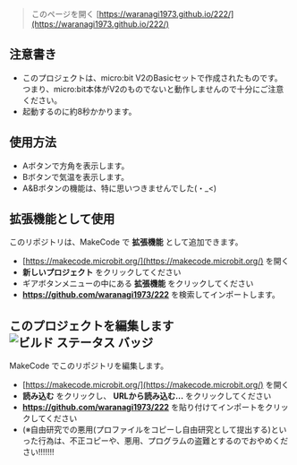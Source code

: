 
> このページを開く [https://waranagi1973.github.io/222/](https://waranagi1973.github.io/222/)

## 注意書き
* このプロジェクトは、micro:bit V2のBasicセットで作成されたものです。
  つまり、micro:bit本体がV2のものでないと動作しませんので十分にご注意ください。
* 起動するのに約8秒かかります。

## 使用方法
* Aボタンで方角を表示します。
* Bボタンで気温を表示します。
* A&Bボタンの機能は、特に思いつきませんでした(・_<)

## 拡張機能として使用

このリポジトリは、MakeCode で **拡張機能** として追加できます。

* [https://makecode.microbit.org/](https://makecode.microbit.org/) を開く
* **新しいプロジェクト** をクリックしてください
* ギアボタンメニューの中にある **拡張機能** をクリックしてください
* **https://github.com/waranagi1973/222** を検索してインポートします。

## このプロジェクトを編集します ![ビルド ステータス バッジ](https://github.com/waranagi1973/222/workflows/MakeCode/badge.svg)

MakeCode でこのリポジトリを編集します。

* [https://makecode.microbit.org/](https://makecode.microbit.org/) を開く
* **読み込む** をクリックし、 **URLから読み込む...** をクリックしてください
* **https://github.com/waranagi1973/222** を貼り付けてインポートをクリックしてください
* (※自由研究での悪用(プロファイルをコピーし自由研究として提出する)といった行為は、不正コピーや、悪用、プログラムの盗難とするのでおやめください!!!!!!!
